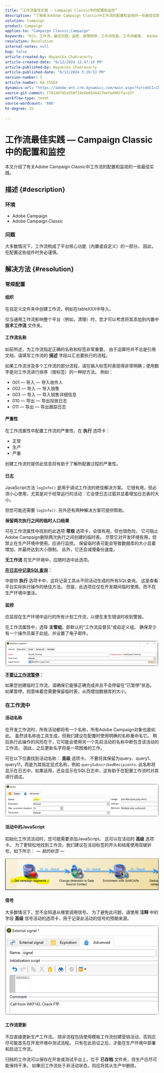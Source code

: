 ```yaml
---
title: “工作流最佳实践 — Campaign Classic中的配置和监控”
description: “了解有关Adobe Campaign Classic中工作流的配置和监视的一些最佳实践。”
solution: Campaign
product: Campaign
applies-to: "Campaign Classic,Campaign"
keywords: “KCS，工作流，最佳实践，监控，故障排除，工作流性能，工作流缓慢， Adobe Campaign，实践， Adobe Campaign Classic”
resolution: Resolution
internal-notes: null
bug: false
article-created-by: Nayanika Chakravarty
article-created-date: "6/12/2024 12:47:19 PM"
article-published-by: Nayanika Chakravarty
article-published-date: "6/12/2024 3:19:53 PM"
version-number: 5
article-number: KA-15564
dynamics-url: "https://adobe-ent.crm.dynamics.com/main.aspx?forceUCI=1&pagetype=entityrecord&etn=knowledgearticle&id=40e3bbe5-b928-ef11-840b-6045bd0065b6"
source-git-commit: f79249785a558f19e6b05d4417b4fed90ffacd2f
workflow-type: tm+mt
source-wordcount: '880'
ht-degree: 2%

---
```


# 工作流最佳实践 — Campaign Classic中的配置和监控


本文介绍了有关Adobe Campaign Classic中工作流的配置和监视的一些最佳实践。

## 描述 {#description}


### <b>环境</b>

- Adobe Campaign
- Adobe Campaign Classic


### <b>问题</b>

大多数情况下，工作流构成了平台核心功能（内置或自定义）的一部分。 因此，在配置这些组件时务必谨慎。


## 解决方法 {#resolution}


### 常规配置

#### 组织

在自定义文件夹中创建工作流，例如在tableXXX中导入。

仅当通用工作流影响整个平台（例如，清理）时，您才可以考虑将其添加到内置中 <b>技术工作流</b> 文件夹。

#### 工作流名称

如前所述，为工作流指定正确的名称和标签非常重要。 由于运算符并不总是引用文档，请填写工作流的 <b>描述</b> 字段以汇总要执行的流程。

如果工作流涉及多个工作流的部分流程，请在输入标签时表现得非常明确；使用数字是对工作流进行排序（按标签）的一种好方法。 例如：

- 001 — 导入 — 导入收件人
- 002 — 导入 — 导入销售
- 003 — 导入 — 导入销售详细信息
- 010 — 导出 — 导出投放日志
- 011 — 导出 — 导出跟踪日志


#### 严重性

在工作流属性中配置工作流的严重性，在 <b>执行</b> 选项卡：

- 正常
- 生产
- 严重


创建工作流时提供此信息将有助于了解所配置过程的严重性。

#### 日志

JavaScript方法 `logInfo()` 是用于调试工作流的绝佳解决方案。 它很有用，但必须小心使用，尤其是对于经常运行的活动：它会使日志过载并显着增加日志表的大小。

但您可能还需要 `logInfo()`. 另外还有两种解决方案可提供帮助。

<b>保留两次执行之间的临时人口结果</b>

可在工作流属性中找到的此选项 <b>常规</b> 选项卡，会很有用，但也很危险。 它可阻止Adobe Campaign删除两次执行之间创建的临时表。 尽管它对开发环境有用，但禁止在生产环境中使用，应进行监控。 保留临时表可能会导致数据库的大小显着增加，并最终达到大小限制。 此外，它还会减慢备份速度。

<b>无工作流</b> 在生产环境中，应随时选中此选项。

<b><u>在日志中记录SQL查询</u>：</b>

中提供 <b>执行</b> 选项卡中，这将记录工具从不同活动生成的所有SQL查询。 这是查看平台实际执行操作的绝佳方法。 但是，此选项应仅在开发期间临时使用，而不在生产环境中激活。

#### 监控

应监视在生产环境中运行的所有计划工作流，以便在发生错误时收到警报。

在工作流属性中，选择 <b>主管组</b>，即默认的“工作流监督员”或自定义组。 确保至少有一个操作员属于此组，并设置了电子邮件。

![](assets/4badf727-ce28-ef11-840b-0022480a40c2.png)

<b><u>不要让工作流暂停</u>：</b>

如果您创建临时工作流，请确保它能够正确完成并且不会停留在“已暂停”状态。 如果暂停，则意味着您需要保留临时表，从而增加数据库的大小。

### 在工作流中

#### 活动名称

在开发工作流时，所有活动都将有一个名称，所有Adobe Campaign对象也是如此。 虽然该名称由工具生成，但我们建议在配置时使用明确的名称重命名它。 稍后执行此操作的风险在于，它可能会使用另一个先前活动的名称中断包含该活动的工作流。 因此，之后更新名字将是一项困难的工作。

可在以下位置找到活动名称： <b>高级</b> 选项卡。 不要将其保留为query、query1、query11，而是为其指定显式名称，例如 `querySubscribedRecipients`. 此名称将显示在日志中，如果适用，还会显示在SQL日志中，这有助于在配置工作流时对其进行调试。

![](assets/8550ca3a-ce28-ef11-840b-0022480a40c2.png)

#### 活动中的JavaScript

初始化工作流活动时，您可能需要添加JavaScript。 这可以在活动的 <b>高级</b> 选项卡。 为了更轻松地找到工作流，我们建议在活动标签的开头和结尾使用双破折号，如下所示： *— 我的标签 —*

![](assets/554bb34c-ce28-ef11-840b-0022480a40c2.png)

#### 信号

大多数情况下，您不会知道从哪里调用信号。 为了避免此问题，请使用 <b>注释</b> 中的字段 <b>高级</b> 信号活动的选项卡，用于记录此活动的信号的预期来源。

![](assets/c426c66a-ce28-ef11-840b-0022480a40c2.png)

#### 工作流更新

不应直接更新生产工作流。 除非流程包括使用模板工作流创建营销活动，否则应尽可能首先在开发环境中测试流程。 只有在此验证之后，才能在生产环境中部署和启动工作流。

归档的工作流可以保存在开发或测试平台上，位于 <b>已存档</b> 文件夹，但生产应尽可能保持干净。 如果旧工作流处于非活动状态，则应将其从生产中删除。
